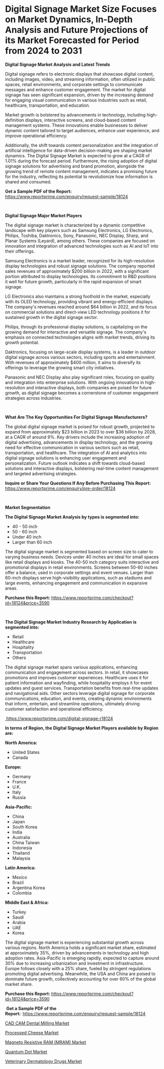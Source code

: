 <p><h1>Digital Signage Market Size Focuses on Market Dynamics, In-Depth Analysis and Future Projections of its Market Forecasted for Period from 2024 to 2031</h1></p><p><strong>Digital Signage Market Analysis and Latest Trends</strong></p>
<p><p>Digital signage refers to electronic displays that showcase digital content, including images, video, and streaming information, often utilized in public spaces, retail environments, and corporate settings to communicate messages and enhance customer engagement. The market for digital signage has seen significant expansion, driven by the increasing demand for engaging visual communication in various industries such as retail, healthcare, transportation, and education.</p><p>Market growth is bolstered by advancements in technology, including high-definition displays, interactive screens, and cloud-based content management systems. These innovations enable businesses to deliver dynamic content tailored to target audiences, enhance user experience, and improve operational efficiency.</p><p>Additionally, the shift towards content personalization and the integration of artificial intelligence for data-driven decision-making are shaping market dynamics. The Digital Signage Market is expected to grow at a CAGR of 1.01% during the forecast period. Furthermore, the rising adoption of digital signage solutions for advertising and brand promotion, alongside the growing trend of remote content management, indicates a promising future for the industry, reflecting its potential to revolutionize how information is shared and consumed.</p></p>
<p><strong>Get a Sample PDF of the Report:&nbsp;</strong> <a href="https://www.reportprime.com/enquiry/request-sample/18124?utm_campaign=115&utm_medium=2&utm_source=Github&utm_content=ia&utm_term=20112024&utm_id=digital-signage">https://www.reportprime.com/enquiry/request-sample/18124</a></p>
<p>&nbsp;</p>
<p><strong>Digital Signage Major Market Players</strong></p>
<p><p>The digital signage market is characterized by a dynamic competitive landscape with key players such as Samsung Electronics, LG Electronics, Philips, Toshiba, Daktronics, Sony, Panasonic, NEC Display, Sharp, and Planar Systems (Leyard), among others. These companies are focused on innovation and integration of advanced technologies such as AI and IoT into their offerings.</p><p>Samsung Electronics is a market leader, recognized for its high-resolution display technologies and robust signage solutions. The company reported sales revenues of approximately $200 billion in 2022, with a significant portion attributed to display technologies. Its commitment to R&D positions it well for future growth, particularly in the rapid expansion of smart signage.</p><p>LG Electronics also maintains a strong foothold in the market, especially with its OLED technology, providing vibrant and energy-efficient displays. The company's revenues reached around $64 billion in 2022, and its focus on commercial solutions and direct-view LED technology positions it for sustained growth in the digital signage sector.</p><p>Philips, through its professional display solutions, is capitalizing on the growing demand for interactive and versatile signage. The company's emphasis on connected technologies aligns with market trends, driving its growth potential.</p><p>Daktronics, focusing on large-scale display systems, is a leader in outdoor digital signage across various sectors, including sports and entertainment. With revenues of approximately $400 million, it aims to diversify its offerings to leverage the growing smart city initiatives.</p><p>Panasonic and NEC Display also play significant roles, focusing on quality and integration into enterprise solutions. With ongoing innovations in high-resolution and interactive displays, both companies are poised for future growth, as digital signage becomes a cornerstone of customer engagement strategies across industries.</p></p>
<p>&nbsp;</p>
<p><strong>What Are The Key Opportunities For Digital Signage Manufacturers?</strong></p>
<p><p>The global digital signage market is poised for robust growth, projected to expand from approximately $23 billion in 2023 to over $36 billion by 2028, at a CAGR of around 9%. Key drivers include the increasing adoption of digital advertising, advancements in display technology, and the growing need for effective communication in various sectors such as retail, transportation, and healthcare. The integration of AI and analytics into digital signage solutions is enhancing user engagement and personalization. Future outlook indicates a shift towards cloud-based solutions and interactive displays, bolstering real-time content management and targeted advertising strategies.</p></p>
<p><strong>Inquire or Share Your Questions If Any Before Purchasing This Report:</strong> <a href="https://www.reportprime.com/enquiry/pre-order/18124?utm_campaign=115&utm_medium=2&utm_source=Github&utm_content=ia&utm_term=20112024&utm_id=digital-signage">https://www.reportprime.com/enquiry/pre-order/18124</a></p>
<p>&nbsp;</p>
<p><strong>Market Segmentation</strong></p>
<p><strong>The Digital Signage Market Analysis by types is segmented into:</strong></p>
<p><ul><li>40 - 50 inch</li><li>50 - 60 inch</li><li>Under 40 inch</li><li>Larger than 60 inch</li></ul></p>
<p><p>The digital signage market is segmented based on screen size to cater to varying business needs. Devices under 40 inches are ideal for small spaces like retail displays and kiosks. The 40-50 inch category suits interactive and promotional displays in retail environments. Screens between 50-60 inches offer a balance, used in corporate settings and event venues. Larger than 60-inch displays serve high-visibility applications, such as stadiums and large events, enhancing engagement and communication in expansive areas.</p></p>
<p><strong>Purchase this Report:&nbsp;</strong><a href="https://www.reportprime.com/checkout?id=18124&price=3590&utm_campaign=115&utm_medium=2&utm_source=Github&utm_content=ia&utm_term=20112024&utm_id=digital-signage">https://www.reportprime.com/checkout?id=18124&price=3590</a></p>
<p>&nbsp;</p>
<p><strong>The Digital Signage Market Industry Research by Application is segmented into:</strong></p>
<p><ul><li>Retail</li><li>Healthcare</li><li>Hospitality</li><li>Transportation</li><li>Others</li></ul></p>
<p><p>The digital signage market spans various applications, enhancing communication and engagement across sectors. In retail, it showcases promotions and improves customer experiences. Healthcare uses it for patient information and wayfinding, while hospitality employs it for event updates and guest services. Transportation benefits from real-time updates and navigational aids. Other sectors leverage digital signage for corporate communications, education, and events, creating dynamic environments that inform, entertain, and streamline operations, ultimately driving customer satisfaction and operational efficiency.</p></p>
<p><a href="https://www.reportprime.com/digital-signage-r18124?utm_campaign=115&utm_medium=2&utm_source=Github&utm_content=ia&utm_term=20112024&utm_id=digital-signage">&nbsp;https://www.reportprime.com/digital-signage-r18124</a></p>
<p><strong>In terms of Region, the Digital Signage Market Players available by Region are:</strong></p>
<p>
    <p> <strong> North America: </strong>
        <ul>
            <li>United States</li>
            <li>Canada</li>
        </ul>
        </p> 
    <p> <strong> Europe: </strong>
        <ul>
            <li>Germany</li>
            <li>France</li>
            <li>U.K.</li>
            <li>Italy</li>
            <li>Russia</li>
        </ul>
        </p> 
    <p> <strong> Asia-Pacific: </strong>
        <ul>
            <li>China</li>
            <li>Japan</li>
            <li>South Korea</li>
            <li>India</li>
            <li>Australia</li>
            <li>China Taiwan</li>
            <li>Indonesia</li>
            <li>Thailand</li>
            <li>Malaysia</li>
        </ul>
        </p> 
    <p> <strong> Latin America: </strong>
        <ul>
            <li>Mexico</li>
            <li>Brazil</li>
            <li>Argentina Korea</li>
            <li>Colombia</li>
        </ul>
        </p> 
    <p> <strong> Middle East & Africa: </strong>
        <ul>
            <li>Turkey</li>
            <li>Saudi</li>
            <li>Arabia</li>
            <li>UAE</li>
            <li>Korea</li>
        </ul>
    </p>
    </p>
<p><p>The digital signage market is experiencing substantial growth across various regions. North America holds a significant market share, estimated at approximately 35%, driven by advancements in technology and high adoption rates. Asia-Pacific is emerging rapidly, expected to capture around 30% due to increasing urbanization and investment in infrastructure. Europe follows closely with a 25% share, fueled by stringent regulations promoting digital advertising. Meanwhile, the USA and China are poised to dominate future growth, collectively accounting for over 60% of the global market share.</p></p>
<p><strong>Purchase this Report: </strong><a href="https://www.reportprime.com/checkout?id=18124&price=3590&utm_campaign=115&utm_medium=2&utm_source=Github&utm_content=ia&utm_term=20112024&utm_id=digital-signage">https://www.reportprime.com/checkout?id=18124&price=3590</a></p>
<p>&nbsp;<strong>Get a Sample PDF of the Report:&nbsp;&nbsp;</strong><a href="https://www.reportprime.com/enquiry/request-sample/18124?utm_campaign=115&utm_medium=2&utm_source=Github&utm_content=ia&utm_term=20112024&utm_id=digital-signage">https://www.reportprime.com/enquiry/request-sample/18124</a></p>
<p><strong></strong></p>
<p><p><a href="https://www.linkedin.com/pulse/focus-cad-cam-dental-milling-market-trends-metrics-sales-size-o4r4e?utm_campaign=115&utm_medium=2&utm_source=Github&utm_content=ia&utm_term=20112024&utm_id=digital-signage">CAD CAM Dental Milling Market</a></p><p><a href="https://www.linkedin.com/pulse/104-cagr-forecast-forthe-processed-cheese-marketfrom-2024-2031-ctjbe?utm_campaign=115&utm_medium=2&utm_source=Github&utm_content=ia&utm_term=20112024&utm_id=digital-signage">Processed Cheese Market</a></p><p><a href="https://github.com/ashepherd82/Market-Research-Report-List-6/blob/main/magneto-resistive-ram-mram-market.md?utm_campaign=115&utm_medium=2&utm_source=Github&utm_content=ia&utm_term=20112024&utm_id=digital-signage">Magneto Resistive RAM (MRAM) Market</a></p><p><a href="https://github.com/JakirUddin651/Market-Research-Report-List-1/blob/main/quantum-dot-market.md?utm_campaign=115&utm_medium=2&utm_source=Github&utm_content=ia&utm_term=20112024&utm_id=digital-signage">Quantum Dot Market</a></p><p><a href="https://issuu.com/reportprime-2/docs/veterinary-dermatology-drugs-market_e4a019d75d3c98?utm_campaign=115&utm_medium=2&utm_source=Github&utm_content=ia&utm_term=20112024&utm_id=digital-signage">Veterinary Dermatology Drugs Market</a></p></p>